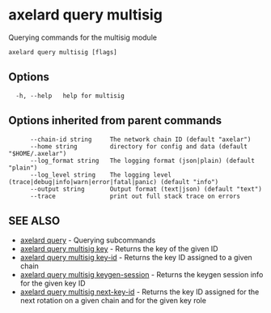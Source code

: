 # axelard query multisig

Querying commands for the multisig module

```
axelard query multisig [flags]
```

## Options

```
  -h, --help   help for multisig
```

## Options inherited from parent commands

```
      --chain-id string     The network chain ID (default "axelar")
      --home string         directory for config and data (default "$HOME/.axelar")
      --log_format string   The logging format (json|plain) (default "plain")
      --log_level string    The logging level (trace|debug|info|warn|error|fatal|panic) (default "info")
      --output string       Output format (text|json) (default "text")
      --trace               print out full stack trace on errors
```

## SEE ALSO

- [axelard query](/cli-docs/v0_27_0/axelard_query) - Querying subcommands
- [axelard query multisig key](/cli-docs/v0_27_0/axelard_query_multisig_key) - Returns the key of the given ID
- [axelard query multisig key-id](/cli-docs/v0_27_0/axelard_query_multisig_key-id) - Returns the key ID assigned to a given chain
- [axelard query multisig keygen-session](/cli-docs/v0_27_0/axelard_query_multisig_keygen-session) - Returns the keygen session info for the given key ID
- [axelard query multisig next-key-id](/cli-docs/v0_27_0/axelard_query_multisig_next-key-id) - Returns the key ID assigned for the next rotation on a given chain and for the given key role
